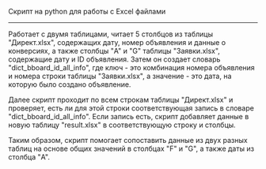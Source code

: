 Скрипт на python для работы с Excel файлами
***
Работает с двумя таблицами, читает 5 столбцов из таблицы "Директ.xlsx", содержащих дату, номер объявления и
данные о конверсиях, а также столбцы "A" и "G" таблицы "Заявки.xlsx", содержащие дату и ID объявления. Затем он создает
словарь "dict_bboard_id_all_info", где ключ - это комбинация номера объявления и номера строки таблицы
"Заявки.xlsx", а значение - это дата, на которую было создано объявление.

Далее скрипт проходит по всем строкам таблицы "Директ.xlsx" и проверяет, есть ли для этой строки соответствующая запись
в словаре "dict_bboard_id_all_info". Если запись есть, скрипт добавляет данные в новую таблицу "result.xlsx" в
соответствующую строку и столбцы.

Таким образом, скрипт помогает сопоставить данные из двух разных таблиц на основе общих значений в столбцах "F" и "G",
а также даты из столбца "A".